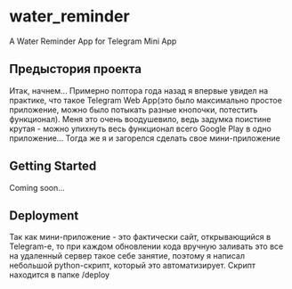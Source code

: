 # water_reminder

A Water Reminder App for Telegram Mini App

## Предыстория проекта
Итак, начнем... Примерно полтора года назад я впервые увидел на практике, что такое Telegram Web App(это было максимально простое приложение, можно было потыкать разные кнопочки, потестить функционал). Меня это очень воодушевило, ведь задумка поистине крутая - можно упихнуть весь функционал всего Google Play в одно приложение... Тогда же я и загорелся сделать свое мини-приложение

## Getting Started

Coming soon...

## Deployment
Так как мини-приложение - это фактически сайт, открывающийся в Telegram-e, то при каждом обновлении кода вручную заливать это все на удаленный сервер такое себе занятие, поэтому я написал небольшой python-скрипт, который это автоматизирует.
Скрипт находится в папке /deploy
